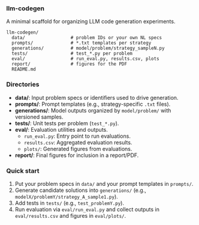 ### llm-codegen

A minimal scaffold for organizing LLM code generation experiments.

```text
llm-codegen/
  data/                 # problem IDs or your own NL specs
  prompts/              # *.txt templates per strategy
  generations/          # model/problem/strategy_sampleN.py
  tests/                # test_*.py per problem
  eval/                 # run_eval.py, results.csv, plots
  report/               # figures for the PDF
  README.md
```

### Directories
- **data/**: Input problem specs or identifiers used to drive generation.
- **prompts/**: Prompt templates (e.g., strategy-specific `.txt` files).
- **generations/**: Model outputs organized by `model/problem/` with versioned samples.
- **tests/**: Unit tests per problem (`test_*.py`).
- **eval/**: Evaluation utilities and outputs.
  - `run_eval.py`: Entry point to run evaluations.
  - `results.csv`: Aggregated evaluation results.
  - `plots/`: Generated figures from evaluations.
- **report/**: Final figures for inclusion in a report/PDF.

### Quick start
1) Put your problem specs in `data/` and your prompt templates in `prompts/`.
2) Generate candidate solutions into `generations/` (e.g., `modelX/problemY/strategy_A_sample1.py`).
3) Add tests in `tests/` (e.g., `test_problemY.py`).
4) Run evaluation via `eval/run_eval.py` and collect outputs in `eval/results.csv` and figures in `eval/plots/`.



